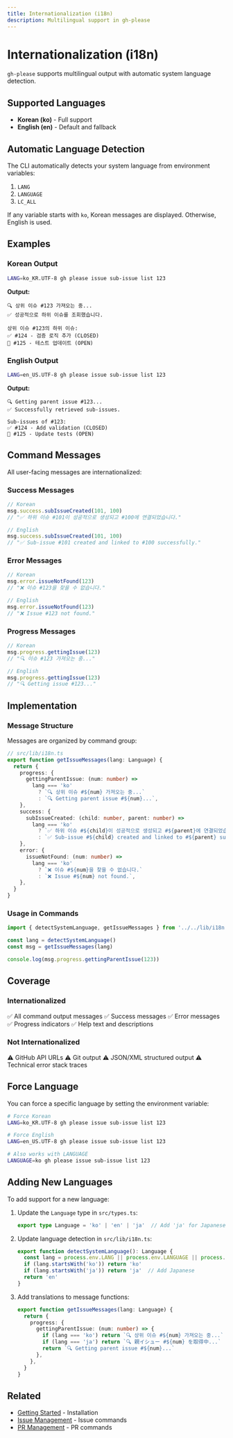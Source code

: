 ```yaml
---
title: Internationalization (i18n)
description: Multilingual support in gh-please
---
```


# Internationalization (i18n)

`gh-please` supports multilingual output with automatic system language detection.

## Supported Languages

- **Korean (ko)** - Full support
- **English (en)** - Default and fallback

## Automatic Language Detection

The CLI automatically detects your system language from environment variables:

1. `LANG`
2. `LANGUAGE`
3. `LC_ALL`

If any variable starts with `ko`, Korean messages are displayed. Otherwise, English is used.

## Examples

### Korean Output

```bash
LANG=ko_KR.UTF-8 gh please issue sub-issue list 123
```

**Output:**
```
🔍 상위 이슈 #123 가져오는 중...
✅ 성공적으로 하위 이슈를 조회했습니다.

상위 이슈 #123의 하위 이슈:
✅ #124 - 검증 로직 추가 (CLOSED)
🔵 #125 - 테스트 업데이트 (OPEN)
```

### English Output

```bash
LANG=en_US.UTF-8 gh please issue sub-issue list 123
```

**Output:**
```
🔍 Getting parent issue #123...
✅ Successfully retrieved sub-issues.

Sub-issues of #123:
✅ #124 - Add validation (CLOSED)
🔵 #125 - Update tests (OPEN)
```

## Command Messages

All user-facing messages are internationalized:

### Success Messages

```typescript
// Korean
msg.success.subIssueCreated(101, 100)
// "✅ 하위 이슈 #101이 성공적으로 생성되고 #100에 연결되었습니다."

// English
msg.success.subIssueCreated(101, 100)
// "✅ Sub-issue #101 created and linked to #100 successfully."
```

### Error Messages

```typescript
// Korean
msg.error.issueNotFound(123)
// "❌ 이슈 #123을 찾을 수 없습니다."

// English
msg.error.issueNotFound(123)
// "❌ Issue #123 not found."
```

### Progress Messages

```typescript
// Korean
msg.progress.gettingIssue(123)
// "🔍 이슈 #123 가져오는 중..."

// English
msg.progress.gettingIssue(123)
// "🔍 Getting issue #123..."
```

## Implementation

### Message Structure

Messages are organized by command group:

```typescript
// src/lib/i18n.ts
export function getIssueMessages(lang: Language) {
  return {
    progress: {
      gettingParentIssue: (num: number) =>
        lang === 'ko'
          ? `🔍 상위 이슈 #${num} 가져오는 중...`
          : `🔍 Getting parent issue #${num}...`,
    },
    success: {
      subIssueCreated: (child: number, parent: number) =>
        lang === 'ko'
          ? `✅ 하위 이슈 #${child}이 성공적으로 생성되고 #${parent}에 연결되었습니다.`
          : `✅ Sub-issue #${child} created and linked to #${parent} successfully.`,
    },
    error: {
      issueNotFound: (num: number) =>
        lang === 'ko'
          ? `❌ 이슈 #${num}을 찾을 수 없습니다.`
          : `❌ Issue #${num} not found.`,
    },
  }
}
```

### Usage in Commands

```typescript
import { detectSystemLanguage, getIssueMessages } from '../../lib/i18n'

const lang = detectSystemLanguage()
const msg = getIssueMessages(lang)

console.log(msg.progress.gettingParentIssue(123))
```

## Coverage

### Internationalized

✅ All command output messages
✅ Success messages
✅ Error messages
✅ Progress indicators
✅ Help text and descriptions

### Not Internationalized

⚠️ GitHub API URLs
⚠️ Git output
⚠️ JSON/XML structured output
⚠️ Technical error stack traces

## Force Language

You can force a specific language by setting the environment variable:

```bash
# Force Korean
LANG=ko_KR.UTF-8 gh please issue sub-issue list 123

# Force English
LANG=en_US.UTF-8 gh please issue sub-issue list 123

# Also works with LANGUAGE
LANGUAGE=ko gh please issue sub-issue list 123
```

## Adding New Languages

To add support for a new language:

1. Update the `Language` type in `src/types.ts`:
   ```typescript
   export type Language = 'ko' | 'en' | 'ja'  // Add 'ja' for Japanese
   ```

2. Update language detection in `src/lib/i18n.ts`:
   ```typescript
   export function detectSystemLanguage(): Language {
     const lang = process.env.LANG || process.env.LANGUAGE || process.env.LC_ALL || 'en'
     if (lang.startsWith('ko')) return 'ko'
     if (lang.startsWith('ja')) return 'ja'  // Add Japanese
     return 'en'
   }
   ```

3. Add translations to message functions:
   ```typescript
   export function getIssueMessages(lang: Language) {
     return {
       progress: {
         gettingParentIssue: (num: number) => {
           if (lang === 'ko') return `🔍 상위 이슈 #${num} 가져오는 중...`
           if (lang === 'ja') return `🔍 親イシュー #${num} を取得中...`
           return `🔍 Getting parent issue #${num}...`
         },
       },
     }
   }
   ```

## Related

- [Getting Started](/guide/getting-started) - Installation
- [Issue Management](/features/issue-management) - Issue commands
- [PR Management](/features/pr-management) - PR commands
